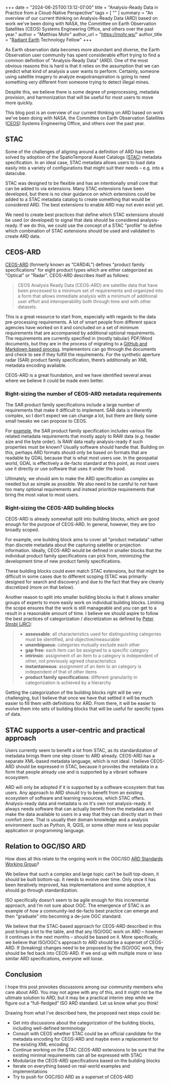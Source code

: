 +++
date = "2024-06-25T00:13:12-07:00"
title = "Analysis-Ready Data in Practice from a Cloud-Native Perspective"
tags = [ ""
]
summary = "An overview of our current thinking on Analysis-Ready Data (ARD) based on work we've been doing with NASA, the Committee on Earth Observation Satellites (CEOS) Systems Engineering Office, and others over the past year."
author = "Matthias Mohr"
author_url = "https://mohr.ws/"
author_title = "[Radiant Earth](https://radiant.earth/) Technology Fellow"
+++

As Earth observation data becomes more abundant and diverse, the Earth Observation user community has spent considerable effort trying to find a common definition of "Analysis-Ready Data" (ARD). One of the most obvious reasons this is hard is that it relies on the assumption that we can predict what kind of analysis a user wants to perform. Certainly, someone using satellite imagery to analyze evapotranspiration is going to need something very different from someone trying to detect illegal mines.

Despite this, we believe there is some degree of preprocessing, metadata provision, and harmonization that will be useful for most users to move more quickly.

This blog post is an overview of our current thinking on ARD based on work we've been doing with NASA, the Committee on Earth Observation Satellites ([CEOS](https://ceos.org/)) Systems Engineering Office, and others over the past year.
 
## STAC

Some of the challenges of aligning around a definition of ARD has been solved by adoption of the SpatioTemporal Asset Catalogs ([STAC](https://stacspec.org/en)) metadata specification. In an ideal case, STAC metadata allows users to load data easily into a variety of configurations that might suit their needs &ndash; e.g. into a datacube.

STAC was designed to be flexible and has an intentionally small core that can be added to via extensions. Many STAC extensions have been developed, but there is no clear guidance on which extensions could be added to a STAC metadata catalog to create something that would be considered ARD. The best extensions to enable ARD may not even exist yet.

We need to create best practices that define which STAC extensions should be used (or developed) to signal that data should be considered analysis-ready. If we do this, we could use the concept of a STAC "profile" to define which combination of STAC extensions should be used and validated to create ARD data.

## CEOS-ARD

[CEOS-ARD](https://ceos.org/ard/) (formerly known as “CARD4L”) defines "product family specifications" for eight product types which are either categorized as "Optical" or "Radar". CEOS-ARD describes itself as follows:

> CEOS Analysis Ready Data (CEOS-ARD) are satellite data that have been processed to a minimum set of requirements and organized into a form that allows immediate analysis with a minimum of additional user effort and interoperability both through time and with other datasets.

This is a great resource to start from, especially with regards to the data pre-processing requirements. A lot of smart people from different space agencies have worked on it and concluded on a set of minimum requirements that are accompanied by additional optional requirements. The requirements are currently specified in (mostly tabular) PDF/Word documents, but they are in the process of migrating to a [GitHub and Markdown based process](https://github.com/ceos-org/ceos-ard). Implementors can go through the documents and check to see if they fulfill the requirements. For the synthetic aperture radar (SAR) product family specification, there’s additionally an XML metadata encoding available.

CEOS-ARD is a great foundation, and we have identified several areas where we believe it could be made even better.

### Right-sizing the number of CEOS-ARD metadata requirements

The SAR product family specifications include a large number of requirements that make it difficult to implement. SAR data is inherently complex, so I don’t expect we can change a lot, but there are likely some small tweaks we can propose to CEOS.

For [example](https://github.com/ceos-org/ceos-ard/issues/27), the SAR product family specification includes various file related metadata requirements that mostly apply to RAW data (e.g. header size and the byte order). Is RAW data really analysis-ready if such properties must be known? Usually software should handle that. Building on this, perhaps ARD formats should only be based on formats that are readable by GDAL because that is what most users use. In the geospatial world, GDAL is effectively a de-facto standard at this point, as most users use it directly or use software that uses it under the hood.

Ultimately, we should aim to make the ARD specification as complex as needed but as simple as possible. We also need to be careful to not have too many optional requirements and instead prioritize requirements that bring the most value to most users.

### Right-sizing the CEOS-ARD building blocks

CEOS-ARD is already somewhat split into building blocks, which are good enough for the purpose of CEOS-ARD. In general, however, they are too broadly scoped.

For example, one building block aims to cover all "product metadata" rather than discrete metadata about the capturing satellite or projection information. Ideally, CEOS-ARD would be defined in smaller blocks that the individual product family specifications can pick from, minimizing the development time of new product family specifications.

These building blocks could even match STAC extensions, but that might be difficult in some cases due to different scoping (STAC was primarily designed for search and discovery) and due to the fact that they are cleanly discretized (more on that below).

Another reason to split into smaller building blocks is that it allows smaller groups of experts to more easily work on individual building blocks. Limiting the scope ensures that the work is still manageable and you can get to a result in a reasonable amount of time. I believe we should aspire to follow the best practices of categorization / discretization as defined by [Peter Strobl (JRC)](https://it.linkedin.com/in/peter-strobl-79b7a191):

> - **assessable**: all characteristics used for distinguishing categories must be identified, and objective/measurable
> - **unambiguous**: categories mutually exclude each other
> - **gap free**: each item can be assigned to a specific category
> - **intrinsic**: assignment of an item to a category is independent of other, not previously agreed characteristics
> - **instantaneous**: assignment of an item to an category is independent of that of other items
> - **product family specifications**: different granularity in categorization is achieved by a hierarchy

Getting the categorization of the building blocks right will be very challenging, but I believe that once we have that settled it will be much easier to fill them with definitions for ARD. From there, it will be easier to evolve them into sets of building blocks that will be useful for specific types of data.

## STAC supports a user-centric and practical approach

Users currently seem to benefit a lot from STAC, as its standardization of metadata brings them one step closer to ARD already. CEOS-ARD has a separate XML-based metadata language, which is not ideal. I believe CEOS-ARD should be expressed in STAC, because it provides the metadata in a form that people already use and is supported by a vibrant software ecosystem.

ARD will only be adopted if it is supported by a software ecosystem that has users. Any approach to ARD should try to benefit from an existing ecosystem of software and learning resources, which STAC offers. Analysis-ready data and metadata is on it's own not analysis-ready. It always needs software that can actually benefit from the metadata and make the data available to users in a way that they can directly start in their comfort zone. That is usually their domain knowledge and a analysis environment such as Python, R, QGIS, or some other more or less popular application or programming language.

## Relation to OGC/ISO ARD

How does all this relate to the ongoing work in the OGC/ISO [ARD Standards Working Group](https://www.ogc.org/press-release/ogc-forms-new-analysis-ready-data-standards-working-group/)?

We believe that such a complex and large topic can’t be built top-down, it should be built bottom-up. It needs to evolve over time. Only once it has been iteratively improved, has implementations and some adoption, it should go through standardization.

ISO specifically doesn’t seem to be agile enough for this incremental approach, and I’m not sure about OGC. The emergence of STAC is an example of how a community-led de-facto best practice can emerge and then "graduate" into becoming a de-jure OGC standard.

We believe that the STAC-based approach for CEOS-ARD described in this post brings a lot to the table, and that any ISO/OGC work on ARD &ndash; however it continues in the next months &ndash; should be based on it. More specifically, we believe that ISO/OGC's approach to ARD should be a superset of CEOS-ARD. If (breaking) changes need to be proposed by the ISO/OGC work, they should be fed back into CEOS-ARD. If we end up with multiple more or less similar ARD specifications, everyone will loose.

## Conclusion

I hope this post provokes discussions among our community members who care about ARD. You may not agree with any of this, and it might not be the ultimate solution to ARD, but it may be a practical interim step while we figure out a “full-fledged” ISO ARD standard. Let us know what you think!

Drawing from what I've described here, the proposed next steps could be:

- Get into discussions about the categorization of the building blocks, including well-defined terminology
- Consult with CEOS whether STAC could be an official candidate for the metadata encoding for CEOS-ARD and maybe even a replacement for the existing XML encoding
- Continue working on the STAC CEOS-ARD extensions to be sure that the existing minimal requirements can all be expressed with STAC
- Modularize the CEOS-ARD specifications based on the building blocks
- Iterate on everything based on real-world examples and implementations
- Try to push for OGC/ISO ARD as a superset of CEOS-ARD
